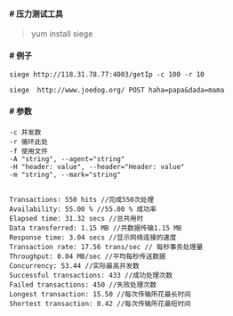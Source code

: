 #### # 压力测试工具

> yum install siege

#### # 例子

    siege http://118.31.78.77:4003/getIp -c 100 -r 10

    siege  http://www.joedog.org/ POST haha=papa&dada=mama

#### # 参数

    -c 并发数
    -r 循环此处
    -f 使用文件
    -A "string", --agent="string"
    -H "header: value", --header="Header: value"
    -m "string", --mark="string"


    Transactions: 550 hits //完成550次处理
    Availability: 55.00 % //55.00 % 成功率
    Elapsed time: 31.32 secs //总共用时
    Data transferred: 1.15 MB //共数据传输1.15 MB
    Response time: 3.04 secs //显示网络连接的速度
    Transaction rate: 17.56 trans/sec // 每秒事务处理量
    Throughput: 0.04 MB/sec //平均每秒传送数据
    Concurrency: 53.44 //实际最高并发数
    Successful transactions: 433 //成功处理次数
    Failed transactions: 450 //失败处理次数
    Longest transaction: 15.50 //每次传输所花最长时间
    Shortest transaction: 0.42 //每次传输所花最短时间
